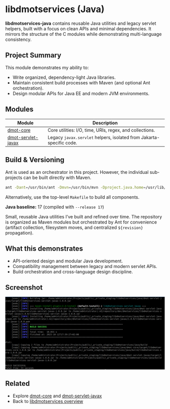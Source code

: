 # libdmotservices (Java)

**libdmotservices-java** contains reusable Java utilities and legacy servlet helpers, built with a focus on clean APIs and minimal dependencies. It mirrors the structure of the C modules while demonstrating multi-language consistency.

## Project Summary
This module demonstrates my ability to:
- Write organized, dependency-light Java libraries.
- Maintain consistent build processes with Maven (and optional Ant orchestration).
- Design modular APIs for Java EE and modern JVM environments.

## Modules
| Module | Description |
|---------|--------------|
| [dmot-core](dmot-core/README.md) | Core utilities: I/O, time, URIs, regex, and collections. |
| [dmot-servlet-javax](dmot-servlet-javax/README.md) | Legacy `javax.servlet` helpers, isolated from Jakarta-specific code. |

## Build & Versioning
Ant is used as an orchestrator in this project. However, the individual sub-projects can be built directly with Maven.

```bash
ant -Dant=/usr/bin/ant -Dmvn=/usr/bin/mvn -Dproject.java.home=/usr/lib/jvm/java-17-openjdk-amd64
```
Alternatively, use the top-level `Makefile` to build all components.

**Java baseline:** 17 (compiled with `--release 17`)

Small, reusable Java utilities I’ve built and refined over time. The repository is organized as Maven modules but orchestrated by Ant for convenience (artifact collection, filesystem moves, and centralized `${revision}` propagation).

## What this demonstrates
- API-oriented design and modular Java development.
- Compatibility management between legacy and modern servlet APIs.
- Build orchestration and cross-language design discipline.

## Screenshot
![Java build screenshot](libdmotservices-java.png)

## Related

- Explore [dmot-core](dmot-core/README.md) and [dmot-servlet-javax](dmot-servlet-javax/README.md)
- Back to [libdmotservices overview](../README.md)
